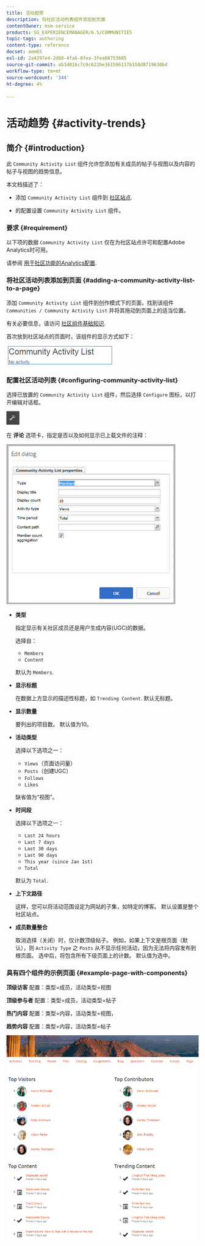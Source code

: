 ```yaml
---
title: 活动趋势
description: 将社区活动列表组件添加到页面
contentOwner: msm-service
products: SG_EXPERIENCEMANAGER/6.5/COMMUNITIES
topic-tags: authoring
content-type: reference
docset: aem65
exl-id: 2a4297e4-2d88-4fa6-8fea-3fea06753605
source-git-commit: ab3d016c7c9c622be361596137b150d8719630bd
workflow-type: tm+mt
source-wordcount: '344'
ht-degree: 4%

---
```


# 活动趋势 {#activity-trends}

## 简介 {#introduction}

此 `Community Activity List` 组件允许您添加有关成员的帖子与视图以及内容的帖子与视图的趋势信息。

本文档描述了：

* 添加 `Community Activity List` 组件到 [社区站点](/help/communities/overview.md#community-sites).

* 的配置设置 `Community Activity List` 组件。

### 要求 {#requirement}

以下项的数据 `Community Activity List` 仅在为社区站点许可和配置Adobe Analytics时可用。

请参阅 [用于社区功能的Analytics配置](/help/communities/analytics.md).

### 将社区活动列表添加到页面 {#adding-a-community-activity-list-to-a-page}

添加 `Community Activity List` 组件到创作模式下的页面，找到该组件 `Communities / Community Activity List` 并将其拖动到页面上的适当位置。

有关必要信息，请访问 [社区组件基础知识](/help/communities/basics.md).

首次放到社区站点的页面时，该组件的显示方式如下：

![社区活动](assets/community-activity.png)

### 配置社区活动列表  {#configuring-community-activity-list}

选择已放置的 `Community Activity List` 组件，然后选择 `Configure` 图标，以打开编辑对话框。

![配置](assets/configure-new.png)

在 **评论** 选项卡，指定是否以及如何显示已上载文件的注释：

![属性](assets/activity-list-properties.png)

* **类型**

  指定显示有关社区成员还是用户生成内容(UGC)的数据。

  选择自：

   * `Members`
   * `Content`

  默认为 `Members`.

* **显示标题**

  在数据上方显示的描述性标题，如 `Trending Content`.
默认无标题。

* **显示数量**

  要列出的项目数。
默认值为10。

* **活动类型**

  选择以下选项之一：

   * `Views`（页面访问量）
   * `Posts`（创建UGC）
   * `Follows`
   * `Likes`

  缺省值为“视图”。

* **时间段**

  选择以下选项之一：

   * `Last 24 hours`
   * `Last 7 days`
   * `Last 30 days`
   * `Last 90 days`
   * `This year (since Jan 1st)`
   * `Total`

  默认为 `Total`.

* **上下文路径**

  这样，您可以将活动范围设定为网站的子集，如特定的博客。
默认设置是整个社区站点。

* **成员数量整合**

  取消选择（关闭）时，仅计数顶级帖子。 例如，如果上下文是根页面（默认），则 `Activity Type` 之 `Posts` 从不显示任何活动，因为无法将内容发布到根页面。 选中后，将包含所有下级页面上的计数。
默认值为选中。

### 具有四个组件的示例页面 {#example-page-with-components}

**顶级访客** 配置：类型=成员，活动类型=视图

**顶级参与者** 配置：类型=成员，活动类型=帖子

**热门内容** 配置：类型=内容，活动类型=视图，

**趋势内容** 配置：类型=内容，活动类型=帖子

![组件](assets/activity-list-components.png)
